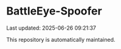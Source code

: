 # BattleEye-Spoofer

Last updated: 2025-06-26 09:21:37

This repository is automatically maintained.

